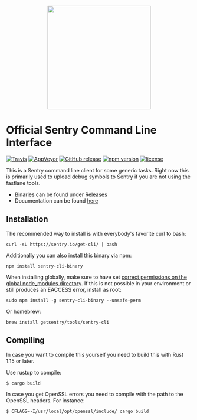 <p align="center">
    <img src="https://sentry-brand.storage.googleapis.com/sentry-logo-black.png" width="280">
    <br />
</p>

# Official Sentry Command Line Interface

[![Travis](https://img.shields.io/travis/getsentry/sentry-cli.svg)](https://travis-ci.org/getsentry/sentry-cli)
[![AppVeyor](https://img.shields.io/appveyor/ci/sentry/sentry-cli.svg)](https://ci.appveyor.com/project/sentry/sentry-cli)
[![GitHub release](https://img.shields.io/github/release/getsentry/sentry-cli.svg)](https://github.com/getsentry/sentry-cli/releases/latest)
[![npm version](https://img.shields.io/npm/v/sentry-cli-binary.svg)](https://www.npmjs.com/package/sentry-cli-binary)
[![license](https://img.shields.io/github/license/getsentry/sentry-cli.svg)](https://github.com/getsentry/sentry-cli/blob/master/LICENSE)

This is a Sentry command line client for some generic tasks.  Right now this
is primarily used to upload debug symbols to Sentry if you are not using the
fastlane tools.

 - Binaries can be found under [Releases](https://github.com/getsentry/sentry-cli/releases/)
 - Documentation can be found [here](https://docs.sentry.io/hosted/learn/cli/)

## Installation

The recommended way to install is with everybody's favorite curl to bash:

    curl -sL https://sentry.io/get-cli/ | bash

Additionally you can also install this binary via npm:

    npm install sentry-cli-binary

When installing globally, make sure to have set [correct permissions on the global node_modules directory](https://docs.npmjs.com/getting-started/fixing-npm-permissions).
If this is not possible in your environment or still produces an EACCESS error, install as root:

    sudo npm install -g sentry-cli-binary --unsafe-perm

Or homebrew:

    brew install getsentry/tools/sentry-cli

## Compiling

In case you want to compile this yourself you need to build this with Rust
1.15 or later.

Use rustup to compile:

    $ cargo build

In case you get OpenSSL errors you need to compile with the path to the
OpenSSL headers.  For instance:

    $ CFLAGS=-I/usr/local/opt/openssl/include/ cargo build
